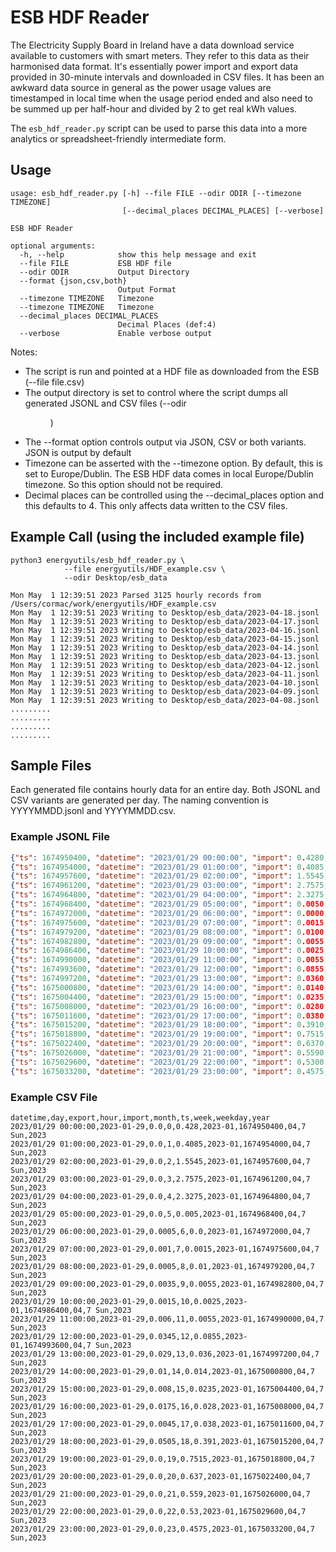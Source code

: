 # ESB HDF Reader

The Electricity Supply Board in Ireland have a data download service available to customers with smart meters. They refer to this data as their harmonised data format. It's essentially power import and export data provided in 30-minute intervals and downloaded in CSV files. It has been an awkward data source in general as the power usage values are timestamped in local time when the usage period ended and also need to be summed up per half-hour and divided by 2 to get real kWh values.

The ```esb_hdf_reader.py``` script can be used to parse this data into a more analytics or spreadsheet-friendly intermediate form. 

## Usage
```
usage: esb_hdf_reader.py [-h] --file FILE --odir ODIR [--timezone TIMEZONE]
                         [--decimal_places DECIMAL_PLACES] [--verbose]

ESB HDF Reader

optional arguments:
  -h, --help            show this help message and exit
  --file FILE           ESB HDF file
  --odir ODIR           Output Directory
  --format {json,csv,both}
                        Output Format
  --timezone TIMEZONE   Timezone
  --timezone TIMEZONE   Timezone
  --decimal_places DECIMAL_PLACES
                        Decimal Places (def:4)
  --verbose             Enable verbose output

```

Notes:
* The script is run and pointed at a HDF file as downloaded from the ESB (--file file.csv)
* The output directory is set to control where the script dumps all generated JSONL and CSV files (--odir <dir>)
* The --format option controls output via JSON, CSV or both variants. JSON is output by default
* Timezone can be asserted with the --timezone option. By default, this is set to Europe/Dublin. The ESB HDF data comes in local Europe/Dublin timezone. So this option should not be required.
* Decimal places can be controlled using the --decimal_places option and this defaults to 4. This only affects data written to the CSV files.


## Example Call (using the included example file)
```
python3 energyutils/esb_hdf_reader.py \
            --file energyutils/HDF_example.csv \
            --odir Desktop/esb_data

Mon May  1 12:39:51 2023 Parsed 3125 hourly records from /Users/cormac/work/energyutils/HDF_example.csv
Mon May  1 12:39:51 2023 Writing to Desktop/esb_data/2023-04-18.jsonl
Mon May  1 12:39:51 2023 Writing to Desktop/esb_data/2023-04-17.jsonl
Mon May  1 12:39:51 2023 Writing to Desktop/esb_data/2023-04-16.jsonl
Mon May  1 12:39:51 2023 Writing to Desktop/esb_data/2023-04-15.jsonl
Mon May  1 12:39:51 2023 Writing to Desktop/esb_data/2023-04-14.jsonl
Mon May  1 12:39:51 2023 Writing to Desktop/esb_data/2023-04-13.jsonl
Mon May  1 12:39:51 2023 Writing to Desktop/esb_data/2023-04-12.jsonl
Mon May  1 12:39:51 2023 Writing to Desktop/esb_data/2023-04-11.jsonl
Mon May  1 12:39:51 2023 Writing to Desktop/esb_data/2023-04-10.jsonl
Mon May  1 12:39:51 2023 Writing to Desktop/esb_data/2023-04-09.jsonl
Mon May  1 12:39:51 2023 Writing to Desktop/esb_data/2023-04-08.jsonl
.........
.........
.........
.........

```

## Sample Files
Each generated file contains hourly data for an entire day. Both JSONL and CSV variants are generated per day. The naming convention is YYYYMMDD.jsonl and YYYYMMDD.csv.

### Example JSONL File
```json
{"ts": 1674950400, "datetime": "2023/01/29 00:00:00", "import": 0.4280, "export": 0.0000, "hour": 0, "day": "2023-01-29", "month": "2023-01", "year": "2023", "weekday": "7 Sun", "week": "04"}
{"ts": 1674954000, "datetime": "2023/01/29 01:00:00", "import": 0.4085, "export": 0.0000, "hour": 1, "day": "2023-01-29", "month": "2023-01", "year": "2023", "weekday": "7 Sun", "week": "04"}
{"ts": 1674957600, "datetime": "2023/01/29 02:00:00", "import": 1.5545, "export": 0.0000, "hour": 2, "day": "2023-01-29", "month": "2023-01", "year": "2023", "weekday": "7 Sun", "week": "04"}
{"ts": 1674961200, "datetime": "2023/01/29 03:00:00", "import": 2.7575, "export": 0.0000, "hour": 3, "day": "2023-01-29", "month": "2023-01", "year": "2023", "weekday": "7 Sun", "week": "04"}
{"ts": 1674964800, "datetime": "2023/01/29 04:00:00", "import": 2.3275, "export": 0.0000, "hour": 4, "day": "2023-01-29", "month": "2023-01", "year": "2023", "weekday": "7 Sun", "week": "04"}
{"ts": 1674968400, "datetime": "2023/01/29 05:00:00", "import": 0.0050, "export": 0.0000, "hour": 5, "day": "2023-01-29", "month": "2023-01", "year": "2023", "weekday": "7 Sun", "week": "04"}
{"ts": 1674972000, "datetime": "2023/01/29 06:00:00", "import": 0.0000, "export": 0.0005, "hour": 6, "day": "2023-01-29", "month": "2023-01", "year": "2023", "weekday": "7 Sun", "week": "04"}
{"ts": 1674975600, "datetime": "2023/01/29 07:00:00", "import": 0.0015, "export": 0.0010, "hour": 7, "day": "2023-01-29", "month": "2023-01", "year": "2023", "weekday": "7 Sun", "week": "04"}
{"ts": 1674979200, "datetime": "2023/01/29 08:00:00", "import": 0.0100, "export": 0.0005, "hour": 8, "day": "2023-01-29", "month": "2023-01", "year": "2023", "weekday": "7 Sun", "week": "04"}
{"ts": 1674982800, "datetime": "2023/01/29 09:00:00", "import": 0.0055, "export": 0.0035, "hour": 9, "day": "2023-01-29", "month": "2023-01", "year": "2023", "weekday": "7 Sun", "week": "04"}
{"ts": 1674986400, "datetime": "2023/01/29 10:00:00", "import": 0.0025, "export": 0.0015, "hour": 10, "day": "2023-01-29", "month": "2023-01", "year": "2023", "weekday": "7 Sun", "week": "04"}
{"ts": 1674990000, "datetime": "2023/01/29 11:00:00", "import": 0.0055, "export": 0.0060, "hour": 11, "day": "2023-01-29", "month": "2023-01", "year": "2023", "weekday": "7 Sun", "week": "04"}
{"ts": 1674993600, "datetime": "2023/01/29 12:00:00", "import": 0.0855, "export": 0.0345, "hour": 12, "day": "2023-01-29", "month": "2023-01", "year": "2023", "weekday": "7 Sun", "week": "04"}
{"ts": 1674997200, "datetime": "2023/01/29 13:00:00", "import": 0.0360, "export": 0.0290, "hour": 13, "day": "2023-01-29", "month": "2023-01", "year": "2023", "weekday": "7 Sun", "week": "04"}
{"ts": 1675000800, "datetime": "2023/01/29 14:00:00", "import": 0.0140, "export": 0.0100, "hour": 14, "day": "2023-01-29", "month": "2023-01", "year": "2023", "weekday": "7 Sun", "week": "04"}
{"ts": 1675004400, "datetime": "2023/01/29 15:00:00", "import": 0.0235, "export": 0.0080, "hour": 15, "day": "2023-01-29", "month": "2023-01", "year": "2023", "weekday": "7 Sun", "week": "04"}
{"ts": 1675008000, "datetime": "2023/01/29 16:00:00", "import": 0.0280, "export": 0.0175, "hour": 16, "day": "2023-01-29", "month": "2023-01", "year": "2023", "weekday": "7 Sun", "week": "04"}
{"ts": 1675011600, "datetime": "2023/01/29 17:00:00", "import": 0.0380, "export": 0.0045, "hour": 17, "day": "2023-01-29", "month": "2023-01", "year": "2023", "weekday": "7 Sun", "week": "04"}
{"ts": 1675015200, "datetime": "2023/01/29 18:00:00", "import": 0.3910, "export": 0.0505, "hour": 18, "day": "2023-01-29", "month": "2023-01", "year": "2023", "weekday": "7 Sun", "week": "04"}
{"ts": 1675018800, "datetime": "2023/01/29 19:00:00", "import": 0.7515, "export": 0.0000, "hour": 19, "day": "2023-01-29", "month": "2023-01", "year": "2023", "weekday": "7 Sun", "week": "04"}
{"ts": 1675022400, "datetime": "2023/01/29 20:00:00", "import": 0.6370, "export": 0.0000, "hour": 20, "day": "2023-01-29", "month": "2023-01", "year": "2023", "weekday": "7 Sun", "week": "04"}
{"ts": 1675026000, "datetime": "2023/01/29 21:00:00", "import": 0.5590, "export": 0.0000, "hour": 21, "day": "2023-01-29", "month": "2023-01", "year": "2023", "weekday": "7 Sun", "week": "04"}
{"ts": 1675029600, "datetime": "2023/01/29 22:00:00", "import": 0.5300, "export": 0.0000, "hour": 22, "day": "2023-01-29", "month": "2023-01", "year": "2023", "weekday": "7 Sun", "week": "04"}
{"ts": 1675033200, "datetime": "2023/01/29 23:00:00", "import": 0.4575, "export": 0.0000, "hour": 23, "day": "2023-01-29", "month": "2023-01", "year": "2023", "weekday": "7 Sun", "week": "04"}
```

### Example CSV File
```csv
datetime,day,export,hour,import,month,ts,week,weekday,year
2023/01/29 00:00:00,2023-01-29,0.0,0,0.428,2023-01,1674950400,04,7 Sun,2023
2023/01/29 01:00:00,2023-01-29,0.0,1,0.4085,2023-01,1674954000,04,7 Sun,2023
2023/01/29 02:00:00,2023-01-29,0.0,2,1.5545,2023-01,1674957600,04,7 Sun,2023
2023/01/29 03:00:00,2023-01-29,0.0,3,2.7575,2023-01,1674961200,04,7 Sun,2023
2023/01/29 04:00:00,2023-01-29,0.0,4,2.3275,2023-01,1674964800,04,7 Sun,2023
2023/01/29 05:00:00,2023-01-29,0.0,5,0.005,2023-01,1674968400,04,7 Sun,2023
2023/01/29 06:00:00,2023-01-29,0.0005,6,0.0,2023-01,1674972000,04,7 Sun,2023
2023/01/29 07:00:00,2023-01-29,0.001,7,0.0015,2023-01,1674975600,04,7 Sun,2023
2023/01/29 08:00:00,2023-01-29,0.0005,8,0.01,2023-01,1674979200,04,7 Sun,2023
2023/01/29 09:00:00,2023-01-29,0.0035,9,0.0055,2023-01,1674982800,04,7 Sun,2023
2023/01/29 10:00:00,2023-01-29,0.0015,10,0.0025,2023-01,1674986400,04,7 Sun,2023
2023/01/29 11:00:00,2023-01-29,0.006,11,0.0055,2023-01,1674990000,04,7 Sun,2023
2023/01/29 12:00:00,2023-01-29,0.0345,12,0.0855,2023-01,1674993600,04,7 Sun,2023
2023/01/29 13:00:00,2023-01-29,0.029,13,0.036,2023-01,1674997200,04,7 Sun,2023
2023/01/29 14:00:00,2023-01-29,0.01,14,0.014,2023-01,1675000800,04,7 Sun,2023
2023/01/29 15:00:00,2023-01-29,0.008,15,0.0235,2023-01,1675004400,04,7 Sun,2023
2023/01/29 16:00:00,2023-01-29,0.0175,16,0.028,2023-01,1675008000,04,7 Sun,2023
2023/01/29 17:00:00,2023-01-29,0.0045,17,0.038,2023-01,1675011600,04,7 Sun,2023
2023/01/29 18:00:00,2023-01-29,0.0505,18,0.391,2023-01,1675015200,04,7 Sun,2023
2023/01/29 19:00:00,2023-01-29,0.0,19,0.7515,2023-01,1675018800,04,7 Sun,2023
2023/01/29 20:00:00,2023-01-29,0.0,20,0.637,2023-01,1675022400,04,7 Sun,2023
2023/01/29 21:00:00,2023-01-29,0.0,21,0.559,2023-01,1675026000,04,7 Sun,2023
2023/01/29 22:00:00,2023-01-29,0.0,22,0.53,2023-01,1675029600,04,7 Sun,2023
2023/01/29 23:00:00,2023-01-29,0.0,23,0.4575,2023-01,1675033200,04,7 Sun,2023
```
